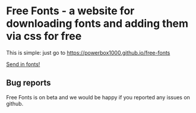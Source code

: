 # Free Fonts - a website for downloading fonts and adding them via css for free

This is simple: just go to https://powerbox1000.github.io/free-fonts

<a href="mailto:freefonts@mailsire.com?subject=New%20font&body=Attached%20is%20a%20font%20I%20have.">Send in fonts!</a>


## Bug reports

Free Fonts is on beta and we would be happy if you reported any issues on github. 
